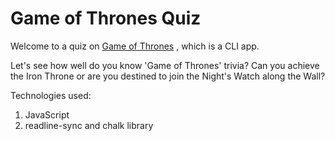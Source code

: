 # Game of Thrones Quiz

Welcome to a quiz on [Game of Thrones](https://repl.it/@prachig/GameOfThrones-Quiz-assignment-2?embed=1&output=1) , which is a CLI app.

Let's see how well do you know 'Game of Thrones' trivia? Can you achieve the Iron Throne or are you destined to join the Night's Watch along the Wall?

Technologies used:

1. JavaScript
1. readline-sync and chalk library
